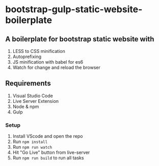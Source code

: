 # bootstrap-gulp-static-website-boilerplate

## A boilerplate for bootstrap static website with 
  1. LESS to CSS minification 
  2. Autoprefixing 
  3. JS minification with babel for es6
  4. Watch for change and reload the browser
## Requirements
  1. Visual Studio Code
  2. Live Server Extension
  3. Node & npm
  4. Gulp
### Setup
  1. Install VScode and open the repo
  2. Run `npm install`
  3. Run `npm run watch`
  4. Hit "Go Live" button from live-server
  5. Run `npm run build` to run all tasks
